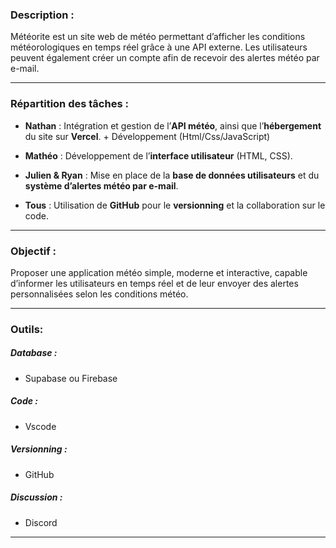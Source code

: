 
### Description :

Météorite est un site web de météo permettant d’afficher les conditions météorologiques en temps réel grâce à une API externe. Les utilisateurs peuvent également créer un compte afin de recevoir des alertes météo par e-mail.

---

### Répartition des tâches :

- **Nathan** : Intégration et gestion de l’**API météo**, ainsi que l’**hébergement** du site sur **Vercel**. + Développement (Html/Css/JavaScript)
    
- **Mathéo** : Développement de l’**interface utilisateur** (HTML, CSS).
    
- **Julien & Ryan** : Mise en place de la **base de données utilisateurs** et du **système d’alertes météo par e-mail**.
    
- **Tous** : Utilisation de **GitHub** pour le **versionning** et la collaboration sur le code.

---
### Objectif :

Proposer une application météo simple, moderne et interactive, capable d’informer les utilisateurs en temps réel et de leur envoyer des alertes personnalisées selon les conditions météo.

---

### Outils:

##### Database :
- Supabase ou Firebase

##### Code :
- Vscode

##### Versionning :
- GitHub

##### Discussion :
- Discord

---
